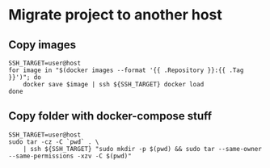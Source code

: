 # Migrate project to another host

## Copy images

```
SSH_TARGET=user@host
for image in "$(docker images --format '{{ .Repository }}:{{ .Tag }}')"; do
    docker save $image | ssh ${SSH_TARGET} docker load
done
```

## Copy folder with docker-compose stuff

```
SSH_TARGET=user@host
sudo tar -cz -C `pwd` . \
    | ssh ${SSH_TARGET} "sudo mkdir -p $(pwd) && sudo tar --same-owner --same-permissions -xzv -C $(pwd)"
```

